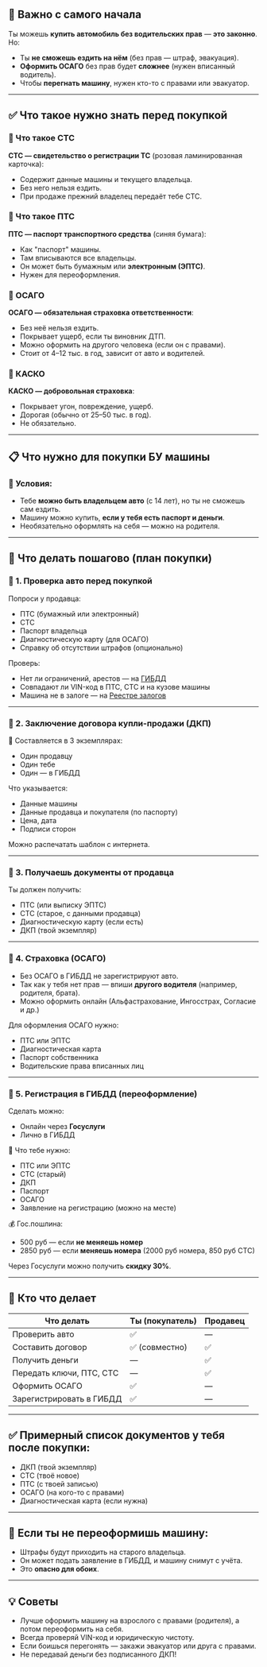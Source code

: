 ## 🧠 **Важно с самого начала**

Ты можешь **купить автомобиль без водительских прав** — **это законно**. Но:

* Ты **не сможешь ездить на нём** (без прав — штраф, эвакуация).
* **Оформить ОСАГО** без прав будет **сложнее** (нужен вписанный водитель).
* Чтобы **перегнать машину**, нужен кто-то с правами или эвакуатор.

---

## ✅ Что такое нужно знать перед покупкой

### 🔹 Что такое СТС

**СТС — свидетельство о регистрации ТС** (розовая ламинированная карточка):

* Содержит данные машины и текущего владельца.
* Без него нельзя ездить.
* При продаже прежний владелец передаёт тебе СТС.

### 🔹 Что такое ПТС

**ПТС — паспорт транспортного средства** (синяя бумага):

* Как "паспорт" машины.
* Там вписываются все владельцы.
* Он может быть бумажным или **электронным (ЭПТС)**.
* Нужен для переоформления.

### 🔹 ОСАГО

**ОСАГО — обязательная страховка ответственности**:

* Без неё нельзя ездить.
* Покрывает ущерб, если ты виновник ДТП.
* Можно оформить на другого человека (если он с правами).
* Стоит от 4–12 тыс. в год, зависит от авто и водителей.

### 🔹 КАСКО

**КАСКО — добровольная страховка**:

* Покрывает угон, повреждение, ущерб.
* Дорогая (обычно от 25–50 тыс. в год).
* Не обязательно.

---

## 📋 Что нужно для покупки БУ машины

### 📌 Условия:

* Тебе **можно быть владельцем авто** (с 14 лет), но ты не сможешь сам ездить.
* Машину можно купить, **если у тебя есть паспорт и деньги**.
* Необязательно оформлять на себя — можно на родителя.

---

## 📍 Что делать пошагово (план покупки)

### 🔶 1. Проверка авто перед покупкой

Попроси у продавца:

* ПТС (бумажный или электронный)
* СТС
* Паспорт владельца
* Диагностическую карту (для ОСАГО)
* Справку об отсутствии штрафов (опционально)

Проверь:

* Нет ли ограничений, арестов — на [ГИБДД](https://гибдд.рф/check/auto)
* Совпадают ли VIN-код в ПТС, СТС и на кузове машины
* Машина не в залоге — на [Реестре залогов](https://www.reestr-zalogov.ru)

---

### 🔶 2. Заключение договора купли-продажи (ДКП)

📄 Составляется в 3 экземплярах:

* Один продавцу
* Один тебе
* Один — в ГИБДД

Что указывается:

* Данные машины
* Данные продавца и покупателя (по паспорту)
* Цена, дата
* Подписи сторон

Можно распечатать шаблон с интернета.

---

### 🔶 3. Получаешь документы от продавца

Ты должен получить:

* ПТС (или выписку ЭПТС)
* СТС (старое, с данными продавца)
* Диагностическую карту (если есть)
* ДКП (твой экземпляр)

---

### 🔶 4. Страховка (ОСАГО)

* Без ОСАГО в ГИБДД не зарегистрируют авто.
* Так как у тебя нет прав — впиши **другого водителя** (например, родителя, брата).
* Можно оформить онлайн (Альфастрахование, Ингосстрах, Согласие и др.)

Для оформления ОСАГО нужно:

* ПТС или ЭПТС
* Диагностическая карта
* Паспорт собственника
* Водительские права вписанных лиц

---

### 🔶 5. Регистрация в ГИБДД (переоформление)

Сделать можно:

* Онлайн через **Госуслуги**
* Лично в ГИБДД

📑 Что тебе нужно:

* ПТС или ЭПТС
* СТС (старый)
* ДКП
* Паспорт
* ОСАГО
* Заявление на регистрацию (можно на месте)

💰 Гос.пошлина:

* 500 руб — если **не меняешь номер**
* 2850 руб — если **меняешь номера** (2000 руб номера, 850 руб СТС)

Через Госуслуги можно получить **скидку 30%**.

---

## 📌 Кто что делает

| Что делать               | Ты (покупатель) | Продавец |
| ------------------------ | --------------- | -------- |
| Проверить авто           | ✅               | —        |
| Составить договор        | ✅ (совместно)   | ✅        |
| Получить деньги          | —               | ✅        |
| Передать ключи, ПТС, СТС | —               | ✅        |
| Оформить ОСАГО           | ✅               | —        |
| Зарегистрировать в ГИБДД | ✅               | —        |

---

## ✅ Примерный список документов у тебя после покупки:

* ДКП (твой экземпляр)
* СТС (твоё новое)
* ПТС (с твоей записью)
* ОСАГО (на кого-то с правами)
* Диагностическая карта (если нужна)

---

## 🚫 Если ты не переоформишь машину:

* Штрафы будут приходить на старого владельца.
* Он может подать заявление в ГИБДД, и машину снимут с учёта.
* Это **опасно для обоих**.

---

## 💡 Советы

* Лучше оформить машину на взрослого с правами (родителя), а потом переоформить на себя.
* Всегда проверяй VIN-код и юридическую чистоту.
* Если боишься перегонять — закажи эвакуатор или друга с правами.
* Не передавай деньги без подписанного ДКП!
